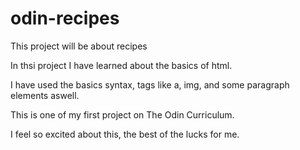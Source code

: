 # odin-recipes
This project will be about recipes

In thsi project I have learned about the basics of html.

I have used the basics syntax, tags like a, img, and some paragraph elements aswell. 

This is one of my first project on The Odin Curriculum. 

I feel so excited about this, the best of the lucks for me. 

